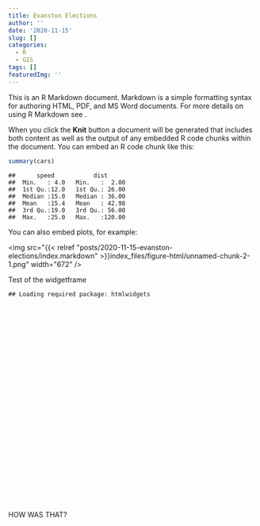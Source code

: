 ```yaml
---
title: Evanston Elections
author: ''
date: '2020-11-15'
slug: []
categories:
  - R
  - GIS
tags: []
featuredImg: ''
---
```

<script src="{{< relref "posts/2020-11-15-evanston-elections/index.markdown" >}}index_files/htmlwidgets-1.5.2/htmlwidgets.js"></script>
<script src="{{< relref "posts/2020-11-15-evanston-elections/index.markdown" >}}index_files/pymjs-1.3.2/pym.v1.js"></script>
<script src="{{< relref "posts/2020-11-15-evanston-elections/index.markdown" >}}index_files/widgetframe-binding-0.3.1/widgetframe.js"></script>

This is an R Markdown document. Markdown is a simple formatting syntax for authoring HTML, PDF, and MS Word documents. For more details on using R Markdown see .

When you click the **Knit** button a document will be generated that includes both content as well as the output of any embedded R code chunks within the document. You can embed an R code chunk like this:


```r
summary(cars)
```

```
##      speed           dist       
##  Min.   : 4.0   Min.   :  2.00  
##  1st Qu.:12.0   1st Qu.: 26.00  
##  Median :15.0   Median : 36.00  
##  Mean   :15.4   Mean   : 42.98  
##  3rd Qu.:19.0   3rd Qu.: 56.00  
##  Max.   :25.0   Max.   :120.00
```

You can also embed plots, for example:

<img src="{{< relref "posts/2020-11-15-evanston-elections/index.markdown" >}}index_files/figure-html/unnamed-chunk-2-1.png" width="672" />

Test of the widgetframe


```
## Loading required package: htmlwidgets
```

<div id="htmlwidget-1" style="width:100%;height:400px;" class="widgetframe html-widget"></div>
<script type="application/json" data-for="htmlwidget-1">{"x":{"url":"index_files/figure-html//widgets/widget_unnamed-chunk-3.html","options":{"xdomain":"*","allowfullscreen":false,"lazyload":false}},"evals":[],"jsHooks":[]}</script>

HOW WAS THAT?
